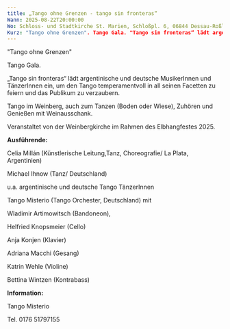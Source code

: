 ```yaml
---
title: „Tango ohne Grenzen - tango sin fronteras“
Wann: 2025-08-22T20:00:00
Wo: Schloss- und Stadtkirche St. Marien, Schloßpl. 6, 06844 Dessau-Roßlau
Kurz: "Tango ohne Grenzen". Tango Gala. "Tango sin fronteras“ lädt argentinische und deutsche MusikerInnen und TänzerInnen ein, um den Tango temperamentvoll in all seinen Facetten zu feiern und das Publikum zu verzaubern. Bandoneon Wladimir Artimowitsch
---
```


"Tango ohne Grenzen"

Tango Gala.

„Tango sin fronteras“ lädt argentinische und deutsche MusikerInnen und TänzerInnen ein, um den Tango temperamentvoll in all seinen Facetten 
zu feiern und das Publikum zu verzaubern.
 
Tango im Weinberg, auch zum Tanzen (Boden oder Wiese), Zuhören und Genießen mit Weinausschank.

Veranstaltet von der Weinbergkirche im Rahmen des Elbhangfestes 2025. 


**Ausführende:**


Celia Millán (Künstlerische Leitung,Tanz, Choreografie/ La Plata, Argentinien)

Michael Ihnow (Tanz/ Deutschland)

u.a. argentinische und deutsche Tango TänzerInnen



Tango Misterio (Tango Orchester, Deutschland) mit

Wladimir Artimowitsch (Bandoneon), 

Helfried Knopsmeier (Cello)

Anja Konjen (Klavier)

Adriana Macchi (Gesang)

Katrin Wehle (Violine)

Bettina Wintzen (Kontrabass)



**Information:**


Tango Misterio

Tel. 0176 51797155
